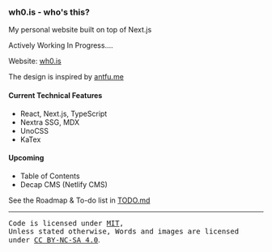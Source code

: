 ### wh0.is - who's this?

My personal website built on top of Next.js

Actively Working In Progress....

Website: [wh0.is](https://wh0.is)

The design is inspired by [antfu.me](https://antfu.me)

#### Current Technical Features

-   React, Next.js, TypeScript
-   Nextra SSG, MDX
-   UnoCSS
-   KaTex

#### Upcoming

-   Table of Contents
-   Decap CMS (Netlify CMS)

See the Roadmap & To-do list in [TODO.md](./TODO.md)

<hr />

<samp>Code is licensed under <a href='./LICENSE'>MIT</a>,<br> Unless stated otherwise, Words and images are licensed
under <a href='https://creativecommons.org/licenses/by-nc-sa/4.0/'>CC BY-NC-SA 4.0</a></samp>.
